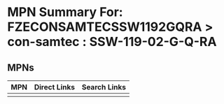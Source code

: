 



# MPN Summary For: FZECONSAMTECSSW1192GQRA > con-samtec : SSW-119-02-G-Q-RA

## MPNs
  

|MPN|Direct Links|Search Links|
| :--- | :--- | :--- |
||||
